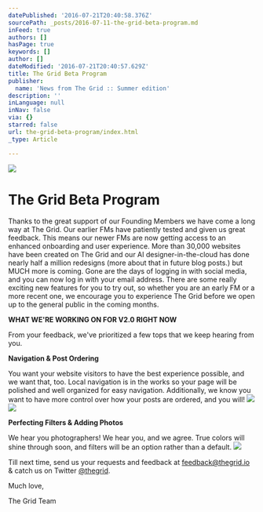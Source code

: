 ```yaml
---
datePublished: '2016-07-21T20:40:58.376Z'
sourcePath: _posts/2016-07-11-the-grid-beta-program.md
inFeed: true
authors: []
hasPage: true
keywords: []
author: []
dateModified: '2016-07-21T20:40:57.629Z'
title: The Grid Beta Program
publisher:
  name: 'News from The Grid :: Summer edition'
description: ''
inLanguage: null
inNav: false
via: {}
starred: false
url: the-grid-beta-program/index.html
_type: Article

---
```

![](https://the-grid-user-content.s3-us-west-2.amazonaws.com/58347904-a501-403a-b1dc-a0945ab356b8.gif)

# **The Grid Beta Program**

Thanks to the great support of our Founding Members we have come a long way at The Grid. Our earlier FMs have patiently tested and given us great feedback. This means our newer FMs are now getting access to an enhanced onboarding and user experience. More than 30,000 websites have been created on The Grid and our AI designer-in-the-cloud has done nearly half a million redesigns (more about that in future blog posts.) but MUCH more is coming. Gone are the days of logging in with social media, and you can now log in with your email address. There are some really exciting new features for you to try out, so whether you are an early FM or a more recent one, we encourage you to experience The Grid before we open up to the general public in the coming months.

**WHAT WE'RE WORKING ON FOR V2.0 RIGHT NOW**

From your feedback, we've prioritized a few tops that we keep hearing from you.

**Navigation & Post Ordering**

You want your website visitors to have the best experience possible, and we want that, too. Local navigation is in the works so your page will be polished and well organized for easy navigation. Additionally, we know you want to have more control over how your posts are ordered, and you will!
![](https://the-grid-user-content.s3-us-west-2.amazonaws.com/8cd0a184-09c7-4a8a-8fc8-7b2c6f862b94.gif)
![](https://the-grid-user-content.s3-us-west-2.amazonaws.com/88127147-59fb-4c4a-ac20-d20343ee1671.gif)

**Perfecting Filters & Adding Photos**

We hear you photographers! We hear you, and we agree. True colors will shine through soon, and filters will be an option rather than a default.
![](https://s3-us-west-2.amazonaws.com/the-grid-img/p/2e93c83186a00f50503be758d6662889aebee617.png)

Till next time, send us your requests and feedback at [feedback@thegrid.io][0] & catch us on Twitter [@thegrid][1].

Much love,

The Grid Team

[0]: mailto:feedback@thegrid.io
[1]: https://twitter.com/thegrid